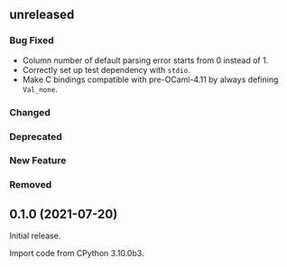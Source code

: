 ## unreleased

### Bug Fixed

- Column number of default parsing error starts from 0 instead of 1.
- Correctly set up test dependency with `stdio`.
- Make C bindings compatible with pre-OCaml-4.11 by always defining `Val_none`.

### Changed

### Deprecated

### New Feature

### Removed

## 0.1.0 (2021-07-20)

Initial release.

Import code from CPython 3.10.0b3.

